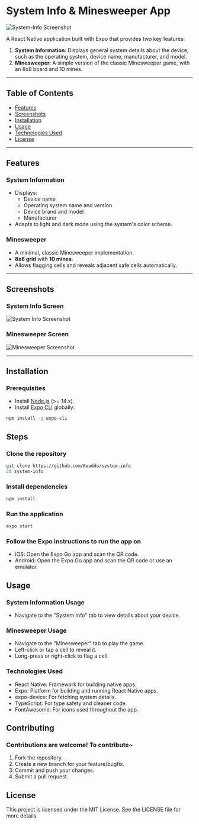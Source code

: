 # System Info & Minesweeper App

![System-Info Screenshot](./preview/image.webp)

A React Native application built with Expo that provides two key features:

1. **System Information**: Displays general system details about the device, such as the operating system, device name, manufacturer, and model.
2. **Minesweeper**: A simple version of the classic Minesweeper game, with an 8x8 board and 10 mines.

---

## Table of Contents

- [Features](#features)
- [Screenshots](#screenshots)
- [Installation](#installation)
- [Usage](#usage)
- [Technologies Used](#technologies-used)
- [License](#license)

---

## Features

### System Information

- Displays:
  - Device name
  - Operating system name and version
  - Device brand and model
  - Manufacturer
- Adapts to light and dark mode using the system's color scheme.

### Minesweeper

- A minimal, classic Minesweeper implementation.
- **8x8 grid** with **10 mines**.
- Allows flagging cells and reveals adjacent safe cells automatically.

---

## Screenshots

### System Info Screen

![System Info Screenshot](./preview/IMG_4906.webp)  

### Minesweeper Screen

![Minesweeper Screenshot](./preview/IMG_4907.webp)  

---

## Installation

### Prerequisites

- Install [Node.js](https://nodejs.org/) (>= 14.x).
- Install [Expo CLI](https://expo.dev/) globally:

```bash
npm install -g expo-cli
```

## Steps

### Clone the repository

```bash
git clone https://github.com/Kwaddo/system-info
cd system-info
```

### Install dependencies

```bash
npm install
```

### Run the application

```bash
expo start
```

### Follow the Expo instructions to run the app on

- iOS: Open the Expo Go app and scan the QR code.
- Android: Open the Expo Go app and scan the QR code or use an emulator.

## Usage

### System Information Usage

- Navigate to the "System Info" tab to view details about your device.

### Minesweeper Usage

- Navigate to the "Minesweeper" tab to play the game.
- Left-click or tap a cell to reveal it.
- Long-press or right-click to flag a cell.

### Technologies Used

- React Native: Framework for building native apps.
- Expo: Platform for building and running React Native apps.
- expo-device: For fetching system details.
- TypeScript: For type safety and cleaner code.
- FontAwesome: For icons used throughout the app.

## Contributing

### Contributions are welcome! To contribute~

1) Fork the repository.
2) Create a new branch for your feature/bugfix.
3) Commit and push your changes.
4) Submit a pull request.

## License

This project is licensed under the MIT License. See the LICENSE file for more details.
